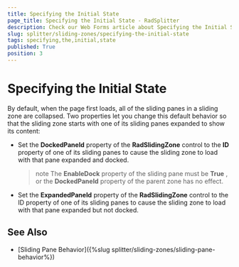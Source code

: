 ```yaml
---
title: Specifying the Initial State
page_title: Specifying the Initial State - RadSplitter
description: Check our Web Forms article about Specifying the Initial State.
slug: splitter/sliding-zones/specifying-the-initial-state
tags: specifying,the,initial,state
published: True
position: 3
---
```


# Specifying the Initial State

By default, when the page first loads, all of the sliding panes in a sliding zone are collapsed. Two properties let you change this default behavior so that the sliding zone starts with one of its sliding panes expanded to show its content:

* Set the **DockedPaneId** property of the **RadSlidingZone** control to the **ID** property of one of its sliding panes to cause the sliding zone to load with that pane expanded and docked.

	>note The **EnableDock** property of the sliding pane must be **True** , or the **DockedPaneId** property of the parent zone has no effect.


* Set the **ExpandedPaneId** property of the **RadSlidingZone** control to the ID property of one of its sliding panes to cause the sliding zone to load with that pane expanded but not docked.

## See Also

 * [Sliding Pane Behavior]({%slug splitter/sliding-zones/sliding-pane-behavior%})
